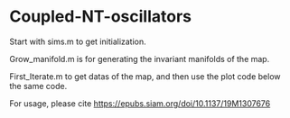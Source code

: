 # Coupled-NT-oscillators

Start with sims.m to get initialization.

Grow_manifold.m is for generating the invariant manifolds of the map.

First_Iterate.m to get datas of the map, and then use the plot code below the same code.

For usage, please cite https://epubs.siam.org/doi/10.1137/19M1307676
